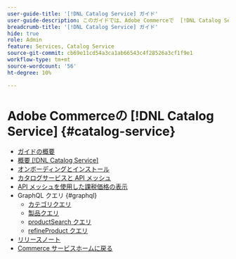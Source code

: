 ```yaml
---
user-guide-title: '[!DNL Catalog Service] ガイド'
user-guide-description: このガイドでは、Adobe Commerceで  [!DNL Catalog Service]  を使用する詳細な手順を説明します。
breadcrumb-title: '[!DNL Catalog Service] ガイド'
hide: true
role: Admin
feature: Services, Catalog Service
source-git-commit: cb69e11cd54a3ca1ab66543c4f28526a3cf1f9e1
workflow-type: tm+mt
source-wordcount: '56'
ht-degree: 10%

---
```


# Adobe Commerceの [!DNL Catalog Service] {#catalog-service}

- [ガイドの概要](guide-overview.md)
- [概要  [!DNL Catalog Service]](overview.md)
- [オンボーディングとインストール](installation.md)
- [カタログサービスと API メッシュ](mesh.md)
- [API メッシュを使用した課税価格の表示](taxes.md)
- GraphQL クエリ {#graphql}
   - [ カテゴリクエリ ](https://developer.adobe.com/commerce/services/graphql/catalog-service/categories/)
   - [ 製品クエリ ](https://developer.adobe.com/commerce/services/graphql/catalog-service/products/)
   - [productSearch クエリ ](https://developer.adobe.com/commerce/services/graphql/live-search/product-search/)
   - [refineProduct クエリ ](https://developer.adobe.com/commerce/services/graphql/catalog-service/refine-product/)
- [リリースノート](release-notes.md)
- [Commerce サービスホームに戻る ](https://experienceleague.adobe.com/ja/docs/commerce/user-guides/home)

